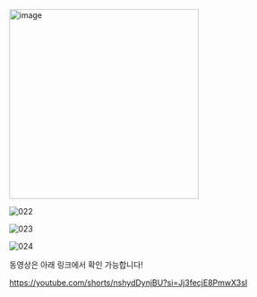 <img width="338" alt="image" src="https://github.com/gangticket/firefighting_robot/assets/104062840/c50deafe-55cd-4481-b9d5-39fefe0893b5">

![022](https://github.com/gangticket/firefighting_app/assets/104062840/6589f511-02b3-4e2e-b87f-4b0b6327e13d)

![023](https://github.com/gangticket/firefighting_app/assets/104062840/8be07033-3cf7-42f1-a959-6f8ad1f8fd3c)

![024](https://github.com/gangticket/firefighting_app/assets/104062840/a21d959e-6d54-466a-abdd-a45080209a9b)


동영상은 아래 링크에서 확인 가능합니다!

https://youtube.com/shorts/nshydDynjBU?si=Jj3fecjE8PmwX3sI
